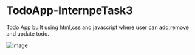 # TodoApp-InternpeTask3
Todo App built using html,css and javascript where user can add,remove and update todo.

![image](https://github.com/ankitjhagithub21/TodoApp-InternpeTask3/assets/91364014/65cd379c-1b6b-46eb-a784-3581a41c5ef6)

